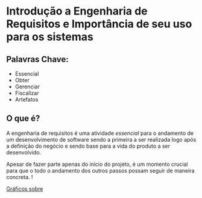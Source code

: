 # Introdução a Engenharia de Requisitos e Importância de seu uso para os sistemas 

## Palavras Chave:

 - Essencial
 - Obter
 - Gerenciar
 - Fiscalizar
 - Artefatos

## O que é?

A engenharia de requisitos é uma atividade *essencial* para o andamento de um desenvolvimento de software sendo a primeira a ser realizada logo após a definição do negócio e sendo base para a vida do produto a ser desenvolvido.

Apesar de fazer parte apenas do início do projeto, é um momento crucial para que o todo o andamento dos outros passos possam seguir de maneira concreta.
!

[Gráficos sobre](image.png)



